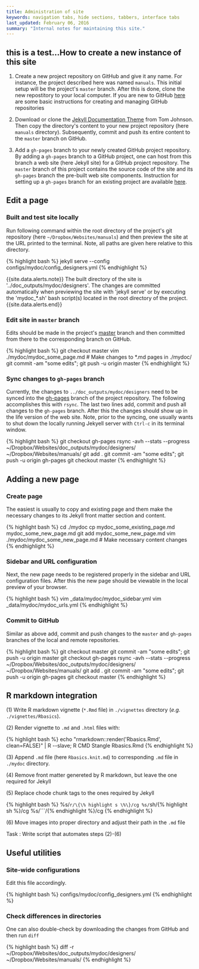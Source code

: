 ```yaml
---
title: Administration of site
keywords: navigation tabs, hide sections, tabbers, interface tabs
last_updated: February 06, 2016
summary: "Internal notes for maintaining this site."
---
```


## this is a test...How to create a new instance of this site

1. Create a new project repository on GitHub and give it any name. For instance, the project 
described here was named `manuals`. This initial setup will be the project's `master` branch. After this is done, clone the new repostitory to your 
local computer. If you are new to GitHub [here](https://guides.github.com/activities/hello-world/) are some basic instructions for creating 
and managing GitHub repositories

2. Download or clone the [Jekyll Documentation Theme](https://github.com/tomjohnson1492/documentation-theme-jekyll)
from Tom Johnson. Then copy the directory's content to your new project repository (here `manuals` directory).
Subsequently, commit and push its entire content to the `master` branch on GitHub.

3. Add a `gh-pages` branch to your newly created GitHub project repository.
By adding a `gh-pages` branch to a GitHub project, one can host from this branch 
a web site (here Jekyll site) for a GitHub project repository. The `master` branch of this
project contains the source code of the site and its `gh-pages` branch the pre-built web 
site components. Instruction for setting up a `gh-pages` branch for an existing project 
are available [here](https://help.github.com/articles/creating-project-pages-manually/).

## Edit a page

### Built and test site locally
Run following command within the root directory of the project's git repository
(here `~/Dropbox/Websites/manuals`) and then preview the site at the URL
printed to the terminal. Note, all paths are given here relative to this
directory.

{% highlight bash %}
jekyll serve --config configs/mydoc/config_designers.yml
{% endhighlight %}

{{site.data.alerts.note}} 
The built directory of the site is '../doc_outputs/mydoc/designers'. The changes are 
committed automatically when previewing the site with 'jekyll serve' or by executing the 'mydoc_*.sh' bash 
script(s) located in the root directory of the project.
{{site.data.alerts.end}}

### Edit site in `master` branch
Edits should be made in the project's [master](https://github.com/tgirke/manuals/tree/master) 
branch and then committed from there to the corresponding branch on GitHub.

{% highlight bash %}
git checkout master
vim ./mydoc/mydoc_some_page.md # Make changes to *.md pages in ./mydoc/
git commit -am "some edits"; git push -u origin master
{% endhighlight %}

### Sync changes to `gh-pages` branch
Currently, the changes to `../doc_outputs/mydoc/designers` need to be synced into the 
[gh-pages](https://github.com/tgirke/manuals/tree/gh-pages) branch of the project repository. The following accomplishes this with
`rsync`. The last two lines add, commit and push all changes to the `gh-pages` branch.
After this the changes should show up in the life version of the web site. Note, prior to
the syncing, one usually wants to shut down the locally running Jekyell server with
`Ctrl-c` in its terminal window.

{% highlight bash %}
git checkout gh-pages
rsync -avh --stats --progress ~/Dropbox/Websites/doc_outputs/mydoc/designers/ ~/Dropbox/Websites/manuals/
git add .
git commit -am "some edits"; git push -u origin gh-pages
git checkout master
{% endhighlight %}


## Adding a new page

### Create page
The easiest is usually to copy and existing page and them make the necessary changes
to its Jekyll front matter section and content.

{% highlight bash %}
cd ./mydoc
cp mydoc_some_existing_page.md mydoc_some_new_page.md
git add mydoc_some_new_page.md 
vim ./mydoc/mydoc_some_new_page.md # Make necessary content changes
{% endhighlight %}

### Sidebar and URL configuration
Next, the new page needs to be registered properly in the sidebar and URL configuration 
files. After this the new page should be viewable in the local preview of your browser.

{% highlight bash %}
vim _data/mydoc/mydoc_sidebar.yml
vim _data/mydoc/mydoc_urls.yml
{% endhighlight %}

### Commit to GitHub
Similar as above add, commit and push changes to the `master` and `gh-pages` branches 
of the local and remote repositories.

{% highlight bash %}
git checkout master
git commit -am "some edits"; git push -u origin master
git checkout gh-pages
rsync -avh --stats --progress ~/Dropbox/Websites/doc_outputs/mydoc/designers/ ~/Dropbox/Websites/manuals/
git add .
git commit -am "some edits"; git push -u origin gh-pages
git checkout master
{% endhighlight %}

## R markdown integration

(1) Write R markdown vignette (`*.Rmd` file) in `./vignettes` directory (*e.g.* `./vignettes/Rbasics`).

(2) Render vignette to `.md` and `.html` files with:

{% highlight bash %}
echo "rmarkdown::render('Rbasics.Rmd', clean=FALSE)" | R --slave; R CMD Stangle Rbasics.Rmd
{% endhighlight %}

(3) Append `.md` file (here `Rbasics.knit.md`) to corresponding `.md` file in `./mydoc` directory.

(4) Remove front matter genereted by R markdown, but leave the one required for Jekyll

(5) Replace chode chunk tags to the ones required by Jekyll

{% highlight bash %}
%s/```r/\{\% highlight s \%\}/cg
%s/```sh/\{\% highlight sh \%\}/cg
%s/```/\{\% endhighlight \%\}/cg
{% endhighlight %}

(6) Move images into proper directory and adjust their path in the `.md` file

Task
: Write script that automates steps (2)-(6)

## Useful utilities

### Site-wide configurations
Edit this file accordingly.

{% highlight bash %}
configs/mydoc/config_designers.yml
{% endhighlight %}

### Check differences in directories
One can also double-check by downloading the changes from GitHub and then run `diff`

{% highlight bash %}
diff -r ~/Dropbox/Websites/doc_outputs/mydoc/designers/ ~/Dropbox/Websites/manuals/
{% endhighlight %}




